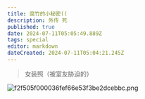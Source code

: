 ```yaml
---
title: 腐竹的小秘密((
description: 外传 死
published: true
date: 2024-07-11T05:05:49.889Z
tags: special
editor: markdown
dateCreated: 2024-07-11T05:04:21.245Z
---
```


> 女装照（被室友胁迫的）

![f2f505f000036fef66e53f3be2dcebbc.png](https://photo.shbsme.top/i/2024/07/11/668f670b0fd4c.jpg)